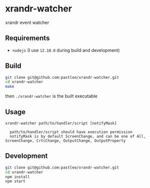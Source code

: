 # xrandr-watcher
xrandr event watcher

## Requirements

* `nodejs` (I use `12.10.0` during build and development)

## Build

```bash
git clone git@github.com:pastleo/xrandr-watcher.git
cd xrandr-watcher
make
```

then `./xrandr-watcher` is the built executable

## Usage

```
xrandr-watcher path/to/handler/script [notifyMask]

  path/to/handler/script should have execution permission
  notifyMask is by default ScreenChange, and can be one of All, ScreenChange, CrtcChange, OutputChange, OutputProperty
```

## Development

```bash
git clone git@github.com:pastleo/xrandr-watcher.git
cd xrandr-watcher
npm install
npm start
```
